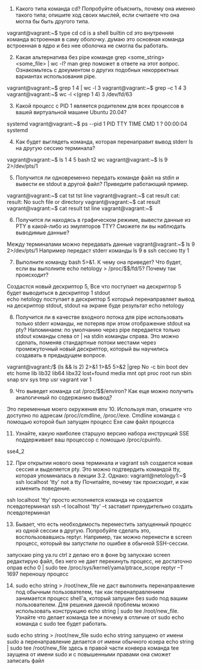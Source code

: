 1.	Какого типа команда cd? Попробуйте объяснить, почему она именно такого типа; опишите ход своих мыслей, если считаете что она могла бы быть другого типа.

vagrant@vagrant:~$ type cd
cd is a shell builtin 
cd это внутренняя команда встроенная в саму оболочку. думаю это основная команда встроенная в ядро и без нее оболочка не смогла бы работать.

2.	Какая альтернатива без pipe команде grep <some_string> <some_file> | wc -l? man grep поможет в ответе на этот вопрос. Ознакомьтесь с документом о других подобных некорректных вариантах использования pipe.

vagrant@vagrant:~$ grep 1 4 | wc -l
3
vagrant@vagrant:~$ grep –c 1 4
3
vagrant@vagrant:~$ wc -l <(grep 1 4)
3 /dev/fd/63

3.	Какой процесс с PID 1 является родителем для всех процессов в вашей виртуальной машине Ubuntu 20.04?

systemd
vagrant@vagrant:~$ ps --pid 1
    PID TTY          TIME CMD
      1 ?        00:00:04 systemd

4.	Как будет выглядеть команда, которая перенаправит вывод stderr ls на другую сессию терминала?

vagrant@vagrant:~$ ls
1  4  5  bash  t2  wc
vagrant@vagrant:~$ ls 9 2>/dev/pts/1 

5.	Получится ли одновременно передать команде файл на stdin и вывести ее stdout в другой файл? Приведите работающий пример.

vagrant@vagrant:~$ cat tst
tst line
vagrant@vagrant:~$ cat result
cat: result: No such file or directory
vagrant@vagrant:~$ cat <tst >result
vagrant@vagrant:~$ cat result
tst line
vagrant@vagrant:~$ 

6.	Получится ли находясь в графическом режиме, вывести данные из PTY в какой-либо из эмуляторов TTY? Сможете ли вы наблюдать выводимые данные?

Между терминалами можно передавать данные
vagrant@vagrant:~$ ls 9 2>/dev/pts/1 
Например передаст stderr команды ls 9 в ssh сессию tty 1  

7.	Выполните команду bash 5>&1. К чему она приведет? Что будет, если вы выполните echo netology > /proc/$$/fd/5? Почему так происходит?

Создаcтся новый дескриптор 5, Все что поступает на дескриптор 5 будет выводиться в дескриптор 1 stdout  
echo netology поступает в дескриптор 5 который перенаправляет вывод на дескриптор stdout, stdout  на экране буде результат echo netology

8.	Получится ли в качестве входного потока для pipe использовать только stderr команды, не потеряв при этом отображение stdout на pty? Напоминаем: по умолчанию через pipe передается только stdout команды слева от | на stdin команды справа. Это можно сделать, поменяв стандартные потоки местами через промежуточный новый дескриптор, который вы научились создавать в предыдущем вопросе.

vagrant@vagrant:/$ (ls && ls 2) 2>&1 1>&5 5>&2 |grep No -c
bin  boot  dev  etc  home  lib  lib32  lib64  libx32  lost+found  media  mnt  opt  proc  root  run  sbin  snap  srv  sys  tmp  usr  vagrant  var
1

9.	Что выведет команда cat /proc/$$/environ? Как еще можно получить аналогичный по содержанию вывод?

Это переменные моего окружения
env
10.	Используя man, опишите что доступно по адресам /proc/<PID>/cmdline, /proc/<PID>/exe.
Cmdline команда с помощью которой был запущен процесс
Exe сам файл процесса

11.	Узнайте, какую наиболее старшую версию набора инструкций SSE поддерживает ваш процессор с помощью /proc/cpuinfo.

sse4_2

12.	При открытии нового окна терминала и vagrant ssh создается новая сессия и выделяется pty. Это можно подтвердить командой tty, которая упоминалась в лекции 3.2. Однако:
vagrant@netology1:~$ ssh localhost 'tty'
not a tty
Почитайте, почему так происходит, и как изменить поведение.

ssh localhost 'tty' просто исполняется команда не создается псевдотерминал
ssh –t localhost 'tty' –t заставит принудительно создать псевдотерминал

13.	Бывает, что есть необходимость переместить запущенный процесс из одной сессии в другую. Попробуйте сделать это, воспользовавшись reptyr. Например, так можно перенести в screen процесс, который вы запустили по ошибке в обычной SSH-сессии.

запускаю ping ya.ru
ctrl z
делаю его в фоне bg
запускаю screen
редактирую файл, без него не дает перекинуть процесс, не достаточно оправ echo 0 | sudo tee /proc/sys/kernel/yama/ptrace_scope 
reptyr –T 1697 переношу процесс

14.	sudo echo string > /root/new_file не даст выполнить перенаправление под обычным пользователем, так как перенаправлением занимается процесс shell'а, который запущен без sudo под вашим пользователем. Для решения данной проблемы можно использовать конструкцию echo string | sudo tee /root/new_file. Узнайте что делает команда tee и почему в отличие от sudo echo команда с sudo tee будет работать.

sudo echo string > /root/new_file 
sudo echo string запущено от имени sudo  а перенаправление делается от имени обычного юзера 
 echo string | sudo tee /root/new_file здесь в правой части конвера команда tee заущена от имени sudo и с повышенными правами она сможет записать файл


